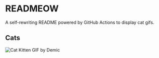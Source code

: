 # READMEOW

A self-rewriting README powered by GitHub Actions to display cat gifs.

## Cats

![Cat Kitten GIF by Demic](https://media0.giphy.com/media/3oriO0OEd9QIDdllqo/200.gif?cid=9acd02dasf4bzjmy1do5wr4yanecw6a9coviaqwth9zlclrv&ep=v1_gifs_search&rid=200.gif&ct=g)
